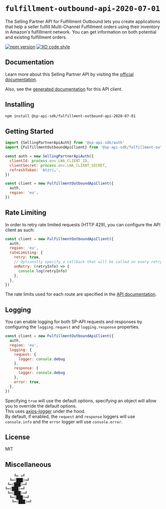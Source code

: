# `fulfillment-outbound-api-2020-07-01`

The Selling Partner API for Fulfillment Outbound lets you create applications that help a seller fulfill Multi-Channel Fulfillment orders using their inventory in Amazon's fulfillment network. You can get information on both potential and existing fulfillment orders.

[![npm version](https://badgen.net/npm/v/@sp-api-sdk/fulfillment-outbound-api-2020-07-01)](https://www.npmjs.com/package/@sp-api-sdk/fulfillment-outbound-api-2020-07-01)
[![XO code style](https://badgen.net/badge/code%20style/XO/cyan)](https://github.com/xojs/xo)

## Documentation

Learn more about this Selling Partner API by visiting the [official documentation](https://developer-docs.amazon.com/sp-api/docs).

Also, see the [generated documentation](https://bizon.github.io/selling-partner-api-sdk/modules/_sp_api_sdk_fulfillment_outbound_api_2020_07_01.html) for this API client.

## Installing

```sh
npm install @sp-api-sdk/fulfillment-outbound-api-2020-07-01
```

## Getting Started

```javascript
import {SellingPartnerApiAuth} from '@sp-api-sdk/auth'
import {FulfillmentOutboundApiClient} from '@sp-api-sdk/fulfillment-outbound-api-2020-07-01'

const auth = new SellingPartnerApiAuth({
  clientId: process.env.LWA_CLIENT_ID,
  clientSecret: process.env.LWA_CLIENT_SECRET,
  refreshToken: 'Atzr|…',
})

const client = new FulfillmentOutboundApiClient({
  auth,
  region: 'eu',
})
```

## Rate Limiting

In order to retry rate limited requests (HTTP 429), you can configure the API client as such:

```javascript
const client = new FulfillmentOutboundApiClient({
  auth,
  region: 'eu',
  rateLimiting: {
    retry: true,
    // Optionally specify a callback that will be called on every retry.
    onRetry: (retryInfo) => {
      console.log(retryInfo)
    },
  },
})
```

The rate limits used for each route are specified in the [API documentation](https://developer-docs.amazon.com/sp-api/docs).

## Logging

You can enable logging for both SP-API requests and responses by configuring the `logging.request` and `logging.response` properties.

```javascript
const client = new FulfillmentOutboundApiClient({
  auth,
  region: 'eu',
  logging: {
    request: {
      logger: console.debug
    },
    response: {
      logger: console.debug
    },
    error: true,
  },
})
```

Specifying `true` will use the default options, specifying an object will allow you to override the default options.  
This uses [axios-logger](https://github.com/hg-pyun/axios-logger) under the hood.  
By default, if enabled, the `request` and `response` loggers will use `console.info` and the `error` logger will use `console.error`.


## License

MIT

## Miscellaneous

```
    ╚⊙ ⊙╝
  ╚═(███)═╝
 ╚═(███)═╝
╚═(███)═╝
 ╚═(███)═╝
  ╚═(███)═╝
   ╚═(███)═╝
```
